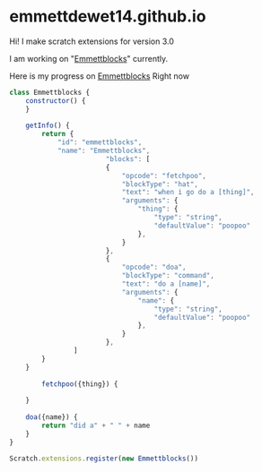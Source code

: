 # emmettdewet14.github.io

Hi! I make scratch extensions for version 3.0

I am working on "<a href="Emmettblocks.js">Emmettblocks</a>" currently.

Here is my progress on <a href="Emmettblocks.js">Emmettblocks</a> Right now
```javascript
class Emmettblocks {
    constructor() {
    }
    
    getInfo() {
        return {
            "id": "emmettblocks",
            "name": "Emmettblocks",
                        "blocks": [
                        {
                            "opcode": "fetchpoo",
                            "blockType": "hat",
                            "text": "when i go do a [thing]",
                            "arguments": {
                                "thing": {
                                    "type": "string",
                                    "defaultValue": "poopoo"
                                },
                            }
                        },
                        {
                            "opcode": "doa",
                            "blockType": "command",
                            "text": "do a [name]",
                            "arguments": {
                                "name": {
                                    "type": "string",
                                    "defaultValue": "poopoo"
                                },
                            }
                        },
                ]
        }
    }
    
        fetchpoo({thing}) {
        
    }
    
    doa({name}) {
        return "did a" + " " + name
    }
}

Scratch.extensions.register(new Emmettblocks())
```
